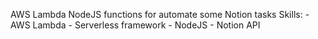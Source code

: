 AWS Lambda NodeJS functions for automate some Notion tasks
Skills:
    - AWS Lambda
    - Serverless framework
    - NodeJS
    - Notion API
